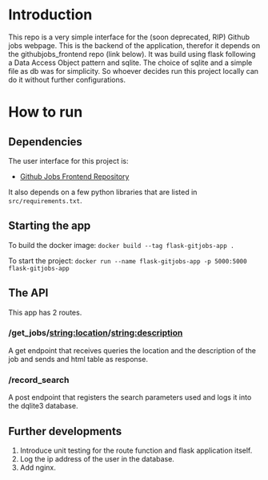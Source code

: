 # Introduction 

This repo is a very simple interface for the (soon deprecated, RIP) Github jobs webpage. This is the backend of the application, therefor it depends on the githubjobs_frontend repo (link below). It was build using flask following a Data Access Object pattern and sqlite. 
The choice of sqlite and a simple file as db was for simplicity. So whoever decides run this project locally can do it without further configurations.

# How to run

## Dependencies

The user interface for this project is:
- [Github Jobs Frontend Repository](https://github.com/lucccar/gitjobs_frontend/) 

It also depends on a few python libraries that are listed in ``` src/requirements.txt```.


## Starting the app

To build the docker image:
``` docker build --tag flask-gitjobs-app . ```

To start the project:
``` docker run --name flask-gitjobs-app -p 5000:5000 flask-gitjobs-app ```


## The API

This app has 2 routes. 

### /get_jobs/<string:location>/<string:description>
A get endpoint that receives queries the location and the description of the job and sends and html table as response.

### /record_search
A post endpoint that registers the search parameters used and logs it into the dqlite3 database.



## Further developments

1. Introduce unit testing for the route function and flask application itself.
2. Log the ip address of the user in the database.
3. Add nginx.




